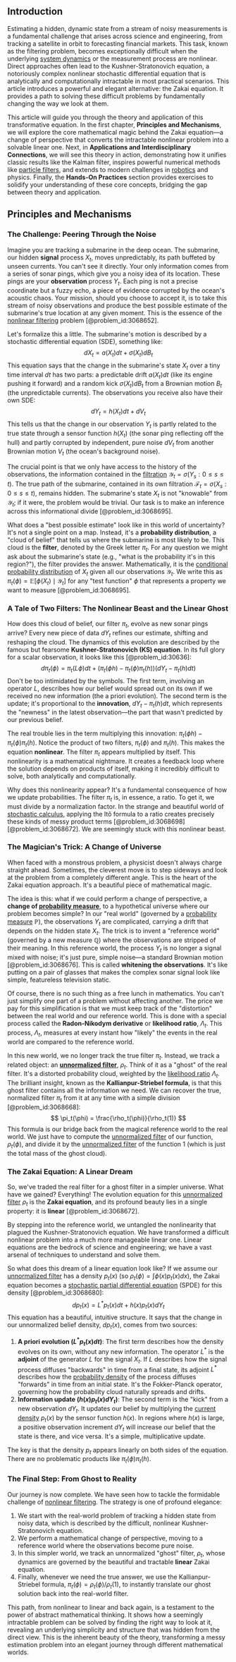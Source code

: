## Introduction
Estimating a hidden, dynamic state from a stream of noisy measurements is a fundamental challenge that arises across science and engineering, from tracking a satellite in orbit to forecasting financial markets. This task, known as the filtering problem, becomes exceptionally difficult when the underlying [system dynamics](@article_id:135794) or the measurement process are nonlinear. Direct approaches often lead to the Kushner-Stratonovich equation, a notoriously complex nonlinear stochastic differential equation that is analytically and computationally intractable in most practical scenarios. This article introduces a powerful and elegant alternative: the Zakai equation. It provides a path to solving these difficult problems by fundamentally changing the way we look at them.

This article will guide you through the theory and application of this transformative equation. In the first chapter, **Principles and Mechanisms**, we will explore the core mathematical magic behind the Zakai equation—a change of perspective that converts the intractable nonlinear problem into a solvable linear one. Next, in **Applications and Interdisciplinary Connections**, we will see this theory in action, demonstrating how it unifies classic results like the Kalman filter, inspires powerful numerical methods like [particle filters](@article_id:180974), and extends to modern challenges in [robotics](@article_id:150129) and physics. Finally, the **Hands-On Practices** section provides exercises to solidify your understanding of these core concepts, bridging the gap between theory and application.

## Principles and Mechanisms

### The Challenge: Peering Through the Noise

Imagine you are tracking a submarine in the deep ocean. The submarine, our hidden **signal** process $X_t$, moves unpredictably, its path buffeted by unseen currents. You can't see it directly. Your only information comes from a series of sonar pings, which give you a noisy idea of its location. These pings are your **observation** process $Y_t$. Each ping is not a precise coordinate but a fuzzy echo, a piece of evidence corrupted by the ocean's acoustic chaos. Your mission, should you choose to accept it, is to take this stream of noisy observations and produce the best possible estimate of the submarine's true location at any given moment. This is the essence of the [nonlinear filtering](@article_id:200514) problem [@problem_id:3068652].

Let's formalize this a little. The submarine's motion is described by a stochastic differential equation (SDE), something like:
$$
dX_t = a(X_t)dt + \sigma(X_t)dB_t
$$
This equation says that the change in the submarine's state $X_t$ over a tiny time interval $dt$ has two parts: a predictable drift $a(X_t)dt$ (like its engine pushing it forward) and a random kick $\sigma(X_t)dB_t$ from a Brownian motion $B_t$ (the unpredictable currents). The observations you receive also have their own SDE:
$$
dY_t = h(X_t)dt + dV_t
$$
This tells us that the change in our observation $Y_t$ is partly related to the true state through a sensor function $h(X_t)$ (the sonar ping reflecting off the hull) and partly corrupted by independent, pure noise $dV_t$ from another Brownian motion $V_t$ (the ocean's background noise).

The crucial point is that we only have access to the history of the observations, the information contained in the [filtration](@article_id:161519) $\mathcal{Y}_t = \sigma(Y_s : 0 \le s \le t)$. The true path of the submarine, contained in its own filtration $\mathcal{F}_t = \sigma(X_s : 0 \le s \le t)$, remains hidden. The submarine's state $X_t$ is not "knowable" from $\mathcal{Y}_t$; if it were, the problem would be trivial. Our task is to make an inference across this informational divide [@problem_id:3068695].

What does a "best possible estimate" look like in this world of uncertainty? It's not a single point on a map. Instead, it's a **probability distribution**, a "cloud of belief" that tells us where the submarine is most likely to be. This cloud is the **filter**, denoted by the Greek letter $\pi_t$. For any question we might ask about the submarine's state (e.g., "what is the probability it's in this region?"), the filter provides the answer. Mathematically, it is the [conditional probability distribution](@article_id:162575) of $X_t$ given all our observations $\mathcal{Y}_t$. We write this as $\pi_t(\phi) = \mathbb{E}[\phi(X_t) \mid \mathcal{Y}_t]$ for any "test function" $\phi$ that represents a property we want to measure [@problem_id:3068695].

### A Tale of Two Filters: The Nonlinear Beast and the Linear Ghost

How does this cloud of belief, our filter $\pi_t$, evolve as new sonar pings arrive? Every new piece of data $dY_t$ refines our estimate, shifting and reshaping the cloud. The dynamics of this evolution are described by the famous but fearsome **Kushner-Stratonovich (KS) equation**. In its full glory for a scalar observation, it looks like this [@problem_id:30636]:
$$
d\pi_t(\phi) = \pi_t(L\phi)dt + \big(\pi_t(\phi h) - \pi_t(\phi)\pi_t(h)\big)\big(dY_t - \pi_t(h)dt\big)
$$
Don't be too intimidated by the symbols. The first term, involving an operator $L$, describes how our belief would spread out on its own if we received no new information (the a priori evolution). The second term is the update; it's proportional to the **innovation**, $dY_t - \pi_t(h)dt$, which represents the "newness" in the latest observation—the part that wasn't predicted by our previous belief.

The real trouble lies in the term multiplying this innovation: $\pi_t(\phi h) - \pi_t(\phi)\pi_t(h)$. Notice the product of two filters, $\pi_t(\phi)$ and $\pi_t(h)$. This makes the equation **nonlinear**. The filter $\pi_t$ appears multiplied by itself. This nonlinearity is a mathematical nightmare. It creates a feedback loop where the solution depends on products of itself, making it incredibly difficult to solve, both analytically and computationally.

Why does this nonlinearity appear? It's a fundamental consequence of how we update probabilities. The filter $\pi_t$ is, in essence, a ratio. To get it, we must divide by a normalization factor. In the strange and beautiful world of [stochastic calculus](@article_id:143370), applying the Itô formula to a ratio creates precisely these kinds of messy product terms [@problem_id:3068698] [@problem_id:3068672]. We are seemingly stuck with this nonlinear beast.

### The Magician's Trick: A Change of Universe

When faced with a monstrous problem, a physicist doesn't always charge straight ahead. Sometimes, the cleverest move is to step sideways and look at the problem from a completely different angle. This is the heart of the Zakai equation approach. It's a beautiful piece of mathematical magic.

The idea is this: what if we could perform a change of perspective, a **change of [probability measure](@article_id:190928)**, to a hypothetical universe where our problem becomes simple? In our "real world" (governed by a [probability measure](@article_id:190928) $\mathbb{P}$), the observations $Y_t$ are complicated, carrying a drift that depends on the hidden state $X_t$. The trick is to invent a "reference world" (governed by a new measure $\mathbb{Q}$) where the observations are stripped of their meaning. In this reference world, the process $Y_t$ is no longer a signal mixed with noise; it's just pure, simple noise—a standard Brownian motion [@problem_id:3068676]. This is called **whitening the observations**. It's like putting on a pair of glasses that makes the complex sonar signal look like simple, featureless television static.

Of course, there is no such thing as a free lunch in mathematics. You can't just simplify one part of a problem without affecting another. The price we pay for this simplification is that we must keep track of the "distortion" between the real world and our reference world. This is done with a special process called the **Radon-Nikodym derivative** or **likelihood ratio**, $\Lambda_t$. This process, $\Lambda_t$, measures at every instant how "likely" the events in the real world are compared to the reference world.

In this new world, we no longer track the true filter $\pi_t$. Instead, we track a related object: an **[unnormalized filter](@article_id:637530)**, $\rho_t$. Think of it as a "ghost" of the real filter. It's a distorted probability cloud, weighted by the [likelihood ratio](@article_id:170369) $\Lambda_t$. The brilliant insight, known as the **Kallianpur-Striebel formula**, is that this ghost filter contains all the information we need. We can recover the true, normalized filter $\pi_t$ from it at any time with a simple division [@problem_id:3068668]:
$$
\pi_t(\phi) = \frac{\rho_t(\phi)}{\rho_t(1)}
$$
This formula is our bridge back from the magical reference world to the real world. We just have to compute the [unnormalized filter](@article_id:637530) of our function, $\rho_t(\phi)$, and divide it by the [unnormalized filter](@article_id:637530) of the function $1$ (which is just the total mass of the ghost cloud).

### The Zakai Equation: A Linear Dream

So, we've traded the real filter for a ghost filter in a simpler universe. What have we gained? Everything! The evolution equation for this [unnormalized filter](@article_id:637530) $\rho_t$ is the **Zakai equation**, and its profound beauty lies in a single property: it is **linear** [@problem_id:3068672].

By stepping into the reference world, we untangled the nonlinearity that plagued the Kushner-Stratonovich equation. We have transformed a difficult nonlinear problem into a much more manageable linear one. Linear equations are the bedrock of science and engineering; we have a vast arsenal of techniques to understand and solve them.

So what does this dream of a linear equation look like? If we assume our [unnormalized filter](@article_id:637530) has a density $p_t(x)$ (so $\rho_t(\phi) = \int \phi(x)p_t(x)dx$), the Zakai equation becomes a [stochastic partial differential equation](@article_id:187951) (SPDE) for this density [@problem_id:3068680]:
$$
dp_t(x) = L^* p_t(x) dt + h(x) p_t(x) dY_t
$$
This equation has a beautiful, intuitive structure. It says that the change in our unnormalized belief density, $dp_t(x)$, comes from two sources:
1.  **A priori evolution ($L^* p_t(x) dt$)**: The first term describes how the density evolves on its own, without any new information. The operator $L^*$ is the **adjoint** of the generator $L$ for the signal $X_t$. If $L$ describes how the signal process diffuses "backwards" in time from a final state, its adjoint $L^*$ describes how the [probability density](@article_id:143372) of the process diffuses "forwards" in time from an initial state. It's the Fokker-Planck operator, governing how the probability cloud naturally spreads and drifts.
2.  **Information update ($h(x) p_t(x) dY_t$)**: The second term is the "kick" from a new observation $dY_t$. It updates our belief by multiplying the [current density](@article_id:190196) $p_t(x)$ by the sensor function $h(x)$. In regions where $h(x)$ is large, a positive observation increment $dY_t$ will increase our belief that the state is there, and vice versa. It's a simple, multiplicative update.

The key is that the density $p_t$ appears linearly on both sides of the equation. There are no problematic products like $\pi_t(\phi)\pi_t(h)$.

### The Final Step: From Ghost to Reality

Our journey is now complete. We have seen how to tackle the formidable challenge of [nonlinear filtering](@article_id:200514). The strategy is one of profound elegance:
1.  We start with the real-world problem of tracking a hidden state from noisy data, which is described by the difficult, nonlinear Kushner-Stratonovich equation.
2.  We perform a mathematical change of perspective, moving to a reference world where the observations become pure noise.
3.  In this simpler world, we track an unnormalized "ghost" filter, $\rho_t$, whose dynamics are governed by the beautiful and tractable **linear** Zakai equation.
4.  Finally, whenever we need the true answer, we use the Kallianpur-Striebel formula, $\pi_t(\phi) = \rho_t(\phi)/\rho_t(1)$, to instantly translate our ghost solution back into the real-world filter.

This path, from nonlinear to linear and back again, is a testament to the power of abstract mathematical thinking. It shows how a seemingly intractable problem can be solved by finding the right way to look at it, revealing an underlying simplicity and structure that was hidden from the direct view. This is the inherent beauty of the theory, transforming a messy estimation problem into an elegant journey through different mathematical worlds.